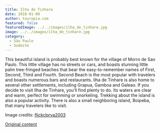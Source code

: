 ```yaml
---
title: Ilha de Tinhare
date: 2018-01-08
author: touropia.com
featured: false
featuredImage: ../../images/ilha_de_tinhare.jpg
image: ../../images/ilha_de_tinhare.jpg
category:
  - São Paulo
  - Sudeste
---
```


This beautiful island is probably best known for the village of Morro de Sao Paulo. This little village has no streets or cars, and boasts stunning little palm tree-fringed beaches that bear the easy-to-remember names of First, Second, Third and Fourth. Second Beach is the most popular with travelers and boasts numerous bars and restaurants. Ilha de Tinhare is also home to several other settlements, including Grapua, Gamboa and Galeao. If you decide to visit Ilha de Tinhare, you’ll find plenty to do. Its waters are clear and warm, perfect for swimming or snorkeling. Trekking about the island is also a popular activity. There is also a small neighboring island, Boipeba, that many travelers like to visit.

Image credits: [flickr/prva2003](http://www.flickr.com/photos/106947105@N05)

[Original content](https://www.touropia.com/islands-in-brazil/)

